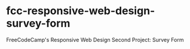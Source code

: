 # fcc-responsive-web-design-survey-form
FreeCodeCamp's Responsive Web Design Second Project: Survey Form
